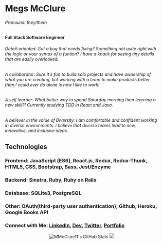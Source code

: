 <!--
**MMcClure11/MMcClure11** is a ✨ _special_ ✨ repository because its `README.md` (this file) appears on your GitHub profile.

Here are some ideas to get you started:

- 🔭 I’m currently working on ...
- 🌱 I’m currently learning ...
- 👯 I’m looking to collaborate on ...
- 🤔 I’m looking for help with ...
- 💬 Ask me about ...
- 📫 How to reach me: ...
- 😄 Pronouns: ...
- ⚡ Fun fact: ...
-->

# Megs McClure
###### Pronouns: they/them
**Full Stack Software Engineer** 

###### Detail-oriented: Got a bug that needs fixing? Something not quite right with the logic or your syntax of a funtion? I have a knack for seeing tiny details that are easily overlooked.
###### A collaborator: Sure it's fun to build solo projects and have ownership of what you are creating, but working with a team to make products better than I could ever do alone is how I like to work!
###### A self learner: What better way to spend Saturday morning than learning a new skill?! Currently studying TDD in React and Java.
###### A believer in the value of Diversity: I am comfortable and confident working in diverse environments. I believe that diverse teams lead to new, innovative, and inclusive ideas.
## Technologies
### Frontend: JavaScript (ES6), React.js, Redux, Redux-Thunk, HTML5, CSS, Bootstrap, Sass, Jest/Enzyme
### Backend: Sinatra, Ruby, Ruby on Rails
### Database: SQLite3, PostgreSQL
### Other: OAuth(third-party user authentication), Github, Heroku, Google Books API

###    Connect with Me: [LinkedIn](https://www.linkedin.com/in/megmcclure/), [Dev](https://dev.to/mmcclure11), [Twitter](https://twitter.com/MMcClure0100), [Portfolio](https://mmcclure-portfolio.netlify.app/)
<p align="center">
    <img 
        align = "center space-around"
        alt="MMcClure11's GitHub Stats"
        src="https://github-readme-stats.vercel.app/api?username=MMcClure11&show_icons=true"
    />
    <img 
        align="center space-around"
        src="https://github-readme-stats.vercel.app/api/top-langs/?username=MMcClure11&show_icons=true" 
    />
    </a>
</p>
